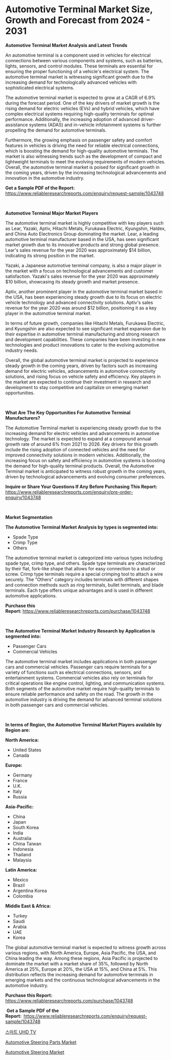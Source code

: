 <p><h1>Automotive Terminal Market Size, Growth and Forecast from 2024 - 2031</h1></p><p><strong>Automotive Terminal Market Analysis and Latest Trends</strong></p>
<p><p>An automotive terminal is a component used in vehicles for electrical connections between various components and systems, such as batteries, lights, sensors, and control modules. These terminals are essential for ensuring the proper functioning of a vehicle's electrical system. The automotive terminal market is witnessing significant growth due to the increasing demand for technologically advanced vehicles with sophisticated electrical systems.</p><p>The automotive terminal market is expected to grow at a CAGR of 6.9% during the forecast period. One of the key drivers of market growth is the rising demand for electric vehicles (EVs) and hybrid vehicles, which have complex electrical systems requiring high-quality terminals for optimal performance. Additionally, the increasing adoption of advanced driver-assistance systems (ADAS) and in-vehicle infotainment systems is further propelling the demand for automotive terminals.</p><p>Furthermore, the growing emphasis on passenger safety and comfort features in vehicles is driving the need for reliable electrical connections, which is boosting the demand for high-quality automotive terminals. The market is also witnessing trends such as the development of compact and lightweight terminals to meet the evolving requirements of modern vehicles. Overall, the automotive terminal market is poised for significant growth in the coming years, driven by the increasing technological advancements and innovation in the automotive industry.</p></p>
<p><strong>Get a Sample PDF of the Report:&nbsp;</strong> <a href="https://www.reliableresearchreports.com/enquiry/request-sample/1043748">https://www.reliableresearchreports.com/enquiry/request-sample/1043748</a></p>
<p>&nbsp;</p>
<p><strong>Automotive Terminal Major Market Players</strong></p>
<p><p>The automotive terminal market is highly competitive with key players such as Lear, Yazaki, Aptiv, Hitachi Metals, Furukawa Electric, Kyungshin, Haldex, and China Auto Electronics Group dominating the market. Lear, a leading automotive terminal manufacturer based in the USA, has seen significant market growth due to its innovative products and strong global presence. Lear's sales revenue for the year 2020 was approximately $14 billion, indicating its strong position in the market.</p><p>Yazaki, a Japanese automotive terminal company, is also a major player in the market with a focus on technological advancements and customer satisfaction. Yazaki's sales revenue for the year 2020 was approximately $10 billion, showcasing its steady growth and market presence.</p><p>Aptiv, another prominent player in the automotive terminal market based in the USA, has been experiencing steady growth due to its focus on electric vehicle technology and advanced connectivity solutions. Aptiv's sales revenue for the year 2020 was around $12 billion, positioning it as a key player in the automotive terminal market.</p><p>In terms of future growth, companies like Hitachi Metals, Furukawa Electric, and Kyungshin are also expected to see significant market expansion due to their expertise in automotive terminal manufacturing and strong research and development capabilities. These companies have been investing in new technologies and product innovations to cater to the evolving automotive industry needs.</p><p>Overall, the global automotive terminal market is projected to experience steady growth in the coming years, driven by factors such as increasing demand for electric vehicles, advancements in automotive connectivity solutions, and rising focus on vehicle safety and efficiency. Key players in the market are expected to continue their investment in research and development to stay competitive and capitalize on emerging market opportunities.</p></p>
<p>&nbsp;</p>
<p><strong>What Are The Key Opportunities For Automotive Terminal Manufacturers?</strong></p>
<p><p>The Automotive Terminal market is experiencing steady growth due to the increasing demand for electric vehicles and advancements in automotive technology. The market is expected to expand at a compound annual growth rate of around 6% from 2021 to 2026. Key drivers for this growth include the rising adoption of connected vehicles and the need for improved connectivity solutions in modern vehicles. Additionally, the increasing focus on safety and efficiency in automotive systems is boosting the demand for high-quality terminal products. Overall, the Automotive Terminal market is anticipated to witness robust growth in the coming years, driven by technological advancements and evolving consumer preferences.</p></p>
<p><strong>Inquire or Share Your Questions If Any Before Purchasing This Report:</strong> <a href="https://www.reliableresearchreports.com/enquiry/pre-order-enquiry/1043748">https://www.reliableresearchreports.com/enquiry/pre-order-enquiry/1043748</a></p>
<p>&nbsp;</p>
<p><strong>Market Segmentation</strong></p>
<p><strong>The Automotive Terminal Market Analysis by types is segmented into:</strong></p>
<p><ul><li>Spade Type</li><li>Crimp Type</li><li>Others</li></ul></p>
<p><p>The automotive terminal market is categorized into various types including spade type, crimp type, and others. Spade type terminals are characterized by their flat, fork-like shape that allows for easy connection to a stud or screw. Crimp type terminals require a special crimping tool to attach a wire securely. The "Others" category includes terminals with different shapes and connection methods such as ring terminals, bullet terminals, and blade terminals. Each type offers unique advantages and is used in different automotive applications.</p></p>
<p><strong>Purchase this Report:&nbsp;</strong><a href="https://www.reliableresearchreports.com/purchase/1043748">https://www.reliableresearchreports.com/purchase/1043748</a></p>
<p>&nbsp;</p>
<p><strong>The Automotive Terminal Market Industry Research by Application is segmented into:</strong></p>
<p><ul><li>Passenger Cars</li><li>Commercial Vehicles</li></ul></p>
<p><p>The automotive terminal market includes applications in both passenger cars and commercial vehicles. Passenger cars require terminals for a variety of functions such as electrical connections, sensors, and entertainment systems. Commercial vehicles also rely on terminals for critical operations like engine control, lighting, and communication systems. Both segments of the automotive market require high-quality terminals to ensure reliable performance and safety on the road. The growth in the automotive industry is driving the demand for advanced terminal solutions in both passenger cars and commercial vehicles.</p></p>
<p>&nbsp;</p>
<p><strong>In terms of Region, the Automotive Terminal Market Players available by Region are:</strong></p>
<p>
    <p> <strong> North America: </strong>
        <ul>
            <li>United States</li>
            <li>Canada</li>
        </ul>
        </p> 
    <p> <strong> Europe: </strong>
        <ul>
            <li>Germany</li>
            <li>France</li>
            <li>U.K.</li>
            <li>Italy</li>
            <li>Russia</li>
        </ul>
        </p> 
    <p> <strong> Asia-Pacific: </strong>
        <ul>
            <li>China</li>
            <li>Japan</li>
            <li>South Korea</li>
            <li>India</li>
            <li>Australia</li>
            <li>China Taiwan</li>
            <li>Indonesia</li>
            <li>Thailand</li>
            <li>Malaysia</li>
        </ul>
        </p> 
    <p> <strong> Latin America: </strong>
        <ul>
            <li>Mexico</li>
            <li>Brazil</li>
            <li>Argentina Korea</li>
            <li>Colombia</li>
        </ul>
        </p> 
    <p> <strong> Middle East & Africa: </strong>
        <ul>
            <li>Turkey</li>
            <li>Saudi</li>
            <li>Arabia</li>
            <li>UAE</li>
            <li>Korea</li>
        </ul>
    </p>
    </p>
<p><p>The global automotive terminal market is expected to witness growth across various regions, with North America, Europe, Asia Pacific, the USA, and China leading the way. Among these regions, Asia Pacific is projected to dominate the market with a market share of 35%, followed by North America at 25%, Europe at 20%, the USA at 15%, and China at 5%. This distribution reflects the increasing demand for automotive terminals in emerging markets and the continuous technological advancements in the automotive industry.</p></p>
<p><strong>Purchase this Report: </strong><a href="https://www.reliableresearchreports.com/purchase/1043748">https://www.reliableresearchreports.com/purchase/1043748</a></p>
<p>&nbsp;<strong>Get a Sample PDF of the Report:&nbsp;&nbsp;</strong><a href="https://www.reliableresearchreports.com/enquiry/request-sample/1043748">https://www.reliableresearchreports.com/enquiry/request-sample/1043748</a></p>
<p><strong></strong></p>
<p><p><a href="https://github.com/vs10l4sfg5c/Market-Research-Report-List-1/blob/main/7448609187647.md">스마트 UHD TV</a></p><p><a href="https://github.com/jsmusil/Market-Research-Report-List-2/blob/main/automotive-steering-parts-market.md">Automotive Steering Parts Market</a></p><p><a href="https://github.com/bmorecock/Market-Research-Report-List-2/blob/main/automotive-steering-market.md">Automotive Steering Market</a></p></p>